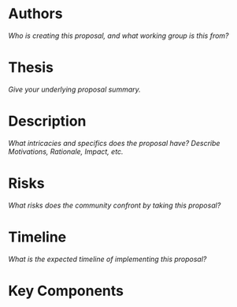 # Authors

*Who is creating this proposal, and what working group is this from?*

# Thesis

*Give your underlying proposal summary.*

# Description

*What intricacies and specifics does the proposal have? Describe Motivations, Rationale, Impact, etc.*

# Risks

*What risks does the community confront by taking this proposal?*

# Timeline

*What is the expected timeline of implementing this proposal?*

# Key Components